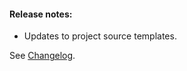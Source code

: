 #### Release notes:

* Updates to project source templates.

See [Changelog](https://github.com/raven-computing/project-init/blob/v1.7.3/CHANGELOG.md).
